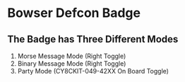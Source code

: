 # Bowser Defcon Badge

## The Badge has Three Different Modes
  1. Morse Message Mode (Right Toggle)
  2. Binary Message Mode (Right Toggle)
  3. Party Mode (CY8CKIT-049-42XX On Board Toggle)
